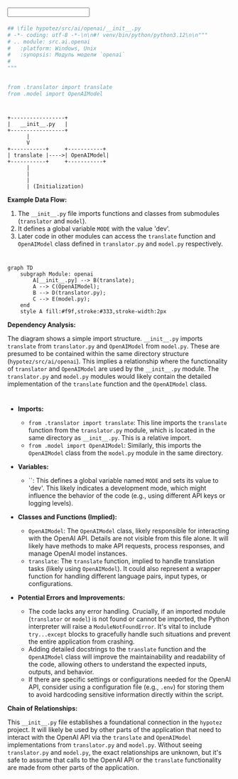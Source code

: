 # <input code>

```python
## \file hypotez/src/ai/openai/__init__.py
# -*- coding: utf-8 -*-\n\n#! venv/bin/python/python3.12\n\n"""
# .. module: src.ai.openai 
# 	:platform: Windows, Unix
# 	:synopsis: Модуль модели `openai`
#
"""


from .translator import translate
from .model import OpenAIModel
```

# <algorithm>

```
+-----------------+
|   __init__.py   |
+-----------------+
      |
      V
+-----------+     +-----------+
| translate |---->| OpenAIModel|
+-----------+     +-----------+
      |
      |
      |
      | (Initialization)
```

**Example Data Flow:**

1. The `__init__.py` file imports functions and classes from submodules (`translator` and `model`).
2. It defines a global variable `MODE` with the value 'dev'.
3.  Later code in other modules can access the `translate` function and `OpenAIModel` class defined in `translator.py` and `model.py` respectively.


# <mermaid>

```mermaid
graph TD
    subgraph Module: openai
        A[__init__.py] --> B(translate);
        A --> C(OpenAIModel);
        B --> D(translator.py);
        C --> E(model.py);
    end
    style A fill:#f9f,stroke:#333,stroke-width:2px
```

**Dependency Analysis:**

The diagram shows a simple import structure.  `__init__.py` imports `translate` from `translator.py` and `OpenAIModel` from `model.py`. These are presumed to be contained within the same directory structure (`hypotez/src/ai/openai`). This implies a relationship where the functionality of `translator` and `OpenAIModel` are used by the `__init__.py` module.  The `translator.py` and `model.py` modules would likely contain the detailed implementation of the `translate` function and the `OpenAIModel` class.

# <explanation>

* **Imports:**
    * `from .translator import translate`: This line imports the `translate` function from the `translator.py` module, which is located in the same directory as `__init__.py`.  This is a relative import.
    * `from .model import OpenAIModel`: Similarly, this imports the `OpenAIModel` class from the `model.py` module in the same directory.

* **Variables:**
    * ``: This defines a global variable named `MODE` and sets its value to 'dev'. This likely indicates a development mode, which might influence the behavior of the code (e.g., using different API keys or logging levels).

* **Classes and Functions (Implied):**
    * `OpenAIModel`:  The `OpenAIModel` class, likely responsible for interacting with the OpenAI API.  Details are not visible from this file alone. It will likely have methods to make API requests, process responses, and manage OpenAI model instances.
    * `translate`: The `translate` function, implied to handle translation tasks (likely using `OpenAIModel`). It could also represent a wrapper function for handling different language pairs, input types, or configurations.

* **Potential Errors and Improvements:**
    * The code lacks any error handling.  Crucially, if an imported module (`translator` or `model`) is not found or cannot be imported, the Python interpreter will raise a `ModuleNotFoundError`.  It's vital to include `try...except` blocks to gracefully handle such situations and prevent the entire application from crashing.
    * Adding detailed docstrings to the `translate` function and the `OpenAIModel` class will improve the maintainability and readability of the code, allowing others to understand the expected inputs, outputs, and behavior.
    * If there are specific settings or configurations needed for the OpenAI API, consider using a configuration file (e.g., `.env`) for storing them to avoid hardcoding sensitive information directly within the script.


**Chain of Relationships:**

This `__init__.py` file establishes a foundational connection in the `hypotez` project.  It will likely be used by other parts of the application that need to interact with the OpenAI API via the `translate` and `OpenAIModel` implementations from `translator.py` and `model.py`.  Without seeing `translator.py` and `model.py`, the exact relationships are unknown, but it's safe to assume that calls to the OpenAI API or the `translate` functionality are made from other parts of the application.
